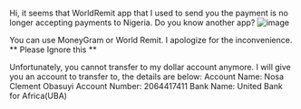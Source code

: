 Hi, it seems that WorldRemit app that I used to send you the payment is no longer accepting payments to Nigeria. Do you know another app? ![image](https://github.com/bloominspo/floragreensprouts/assets/149491836/e01a1927-e174-4a0a-a79e-9fcf4235d212)

You can use MoneyGram or World Remit. I apologize for the inconvenience. ** Please Ignore this **

Unfortunately, you cannot transfer to my dollar account anymore. I will give you an account to transfer to, the details are below:
Account Name: Nosa Clement Obasuyi
Account Number: 2064417411
Bank Name: United Bank for Africa(UBA)
